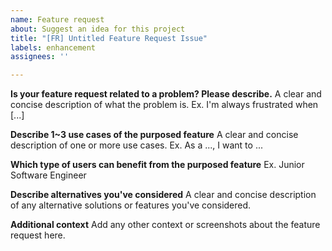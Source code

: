 ```yaml
---
name: Feature request
about: Suggest an idea for this project
title: "[FR] Untitled Feature Request Issue"
labels: enhancement
assignees: ''

---
```


**Is your feature request related to a problem? Please describe.**
A clear and concise description of what the problem is. Ex. I'm always frustrated when [...]

**Describe 1~3 use cases of the purposed feature**
A clear and concise description of one or more use cases. Ex. As a ..., I want to ...

**Which type of users can benefit from the purposed feature**
Ex. Junior Software Engineer

**Describe alternatives you've considered**
A clear and concise description of any alternative solutions or features you've considered.

**Additional context**
Add any other context or screenshots about the feature request here.
